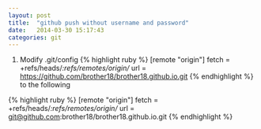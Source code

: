 ```yaml
---
layout: post
title:  "github push without username and password"
date:   2014-03-30 15:17:43
categories: git
---
```



1. Modify .git/config
{% highlight ruby %}
[remote "origin"]
	fetch = +refs/heads/*:refs/remotes/origin/*
	url = https://github.com/brother18/brother18.github.io.git
{% endhighlight %}
to the following

{% highlight ruby %}
[remote "origin"]
	fetch = +refs/heads/*:refs/remotes/origin/*
	url = git@github.com:brother18/brother18.github.io.git
{% endhighlight %}

